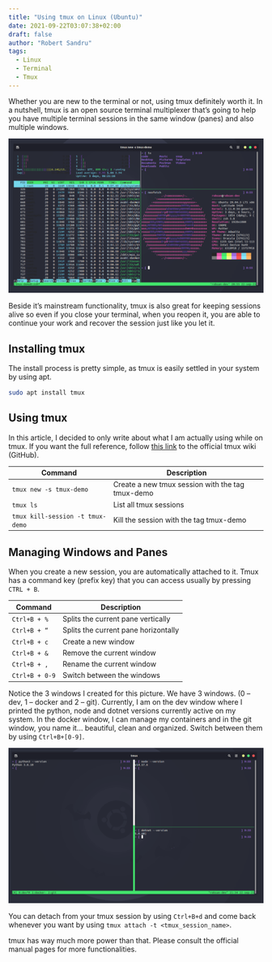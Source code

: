 ```yaml
---
title: "Using tmux on Linux (Ubuntu)"
date: 2021-09-22T03:07:38+02:00
draft: false
author: "Robert Sandru"
tags:
  - Linux
  - Terminal
  - Tmux
---
```


Whether you are new to the terminal or not, using tmux definitely worth it. In a nutshell, tmux is an open source terminal multiplexer that’s going to help you
have multiple terminal sessions in the same window (panes) and also multiple
windows.

![Tmux Multiple Panes](images/tmux-1.webp)

Beside it’s mainstream functionality, tmux is also great for keeping sessions
alive so even if you close your terminal, when you reopen it, you are able to
continue your work and recover the session just like you let it.

## Installing tmux

The install process is pretty simple, as tmux is easily settled in your system by using apt.

```bash
sudo apt install tmux
```

## Using tmux

In this article, I decided to only write about what I am actually using while
on tmux. If you want the full reference, follow
[this link](https://github.com/tmux/tmux/wiki) to the official tmux wiki
(GitHub).

| Command                          | Description                                      |
| -------------------------------- | ------------------------------------------------ |
| `tmux new -s tmux-demo`          | Create a new tmux session with the tag tmux-demo |
| `tmux ls`                        | List all tmux sessions                           |
| `tmux kill-session -t tmux-demo` | Kill the session with the tag tmux-demo          |

## Managing Windows and Panes

When you create a new session, you are automatically attached to it. Tmux has a command key (prefix key) that you can access usually by pressing `CTRL + B`.

| Command        | Description                          |
| -------------- | ------------------------------------ |
| `Ctrl+B + %`   | Splits the current pane vertically   |
| `Ctrl+B + “`   | Splits the current pane horizontally |
| `Ctrl+B + c`   | Create a new window                  |
| `Ctrl+B + &`   | Remove the current window            |
| `Ctrl+B + ,`   | Rename the current window            |
| `Ctrl+B + 0-9` | Switch between the windows           |

Notice the 3 windows I created for this picture. We have 3 windows.
(0 – dev, 1 – docker and 2 – git). Currently, I am on the dev window where I
printed the python, node and dotnet versions currently active on my system. In
the docker window, I can manage my containers and in the git window, you name
it… beautiful, clean and organized. Switch between them by using `Ctrl+B+[0-9]`.

![Tmux Panes](images/tmux-2.webp)

You can detach from your tmux session by using `Ctrl+B+d` and come back whenever
you want by using `tmux attach -t <tmux_session_name>`.

tmux has way much more power than that. Please consult the official manual
pages for more functionalities.
